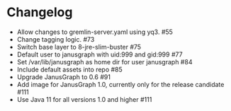 # Changelog 

* Allow changes to gremlin-server.yaml using yq3. #55
* Change tagging logic. #73
* Switch base layer to 8-jre-slim-buster #75
* Default user to janusgraph with uid:999 and gid:999 #77
* Set /var/lib/janusgraph as home dir for user janusgraph #84
* Include default assets into repo #85
* Upgrade JanusGraph to 0.6 #91
* Add image for JanusGraph 1.0, currently only for the release candidate #111
* Use Java 11 for all versions 1.0 and higher #111
